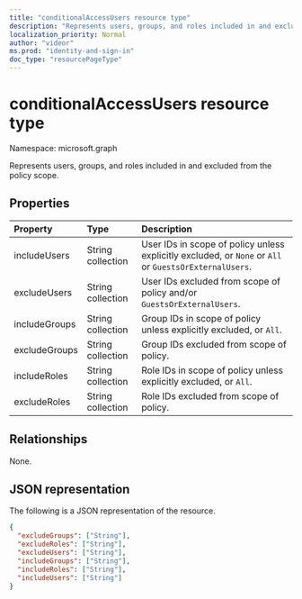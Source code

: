 ```yaml
---
title: "conditionalAccessUsers resource type"
description: "Represents users, groups, and roles included in and excluded from the policy scope."
localization_priority: Normal
author: "videor"
ms.prod: "identity-and-sign-in"
doc_type: "resourcePageType"
---
```


# conditionalAccessUsers resource type

Namespace: microsoft.graph

Represents users, groups, and roles included in and excluded from the policy scope.

## Properties

| Property     | Type        | Description |
|:-------------|:------------|:------------|
| includeUsers | String collection | User IDs in scope of policy unless explicitly excluded, or `None` or `All` or `GuestsOrExternalUsers`. |
| excludeUsers | String collection | User IDs excluded from scope of policy and/or `GuestsOrExternalUsers`. |
| includeGroups | String collection | Group IDs in scope of policy unless explicitly excluded, or `All`. |
| excludeGroups | String collection | Group IDs excluded from scope of policy. |
| includeRoles | String collection | Role IDs in scope of policy unless explicitly excluded, or `All`. |
| excludeRoles | String collection | Role IDs excluded from scope of policy. |

## Relationships

None.

## JSON representation

The following is a JSON representation of the resource.

<!-- {
  "blockType": "resource",
  "optionalProperties": [
    "includeUsers",
    "excludeUsers",
    "includeGroups",
    "excludeGroups",
    "includeRoles",
    "excludeRoles"
  ],
  "@odata.type": "microsoft.graph.conditionalAccessUsers",
  "baseType": null
}-->

```json
{
  "excludeGroups": ["String"],
  "excludeRoles": ["String"],
  "excludeUsers": ["String"],
  "includeGroups": ["String"],
  "includeRoles": ["String"],
  "includeUsers": ["String"]
}
```

<!-- uuid: 16cd6b66-4b1a-43a1-adaf-3a886856ed98
2019-02-04 14:57:30 UTC -->
<!-- {
  "type": "#page.annotation",
  "description": "conditionalAccessUsers resource",
  "keywords": "",
  "section": "documentation",
  "tocPath": ""
}-->


